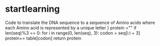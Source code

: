# startlearning
Code to translate the DNA sequence to a sequence of Amino acids where each Amino acid is
   represented by a unique letter
    } 
    protein ="" 
    if len(seq)%3 == 0: 
        for i in range(0, len(seq), 3): 
            codon = seq[i:i + 3] 
            protein+= table[codon] 
    return protein 
   
